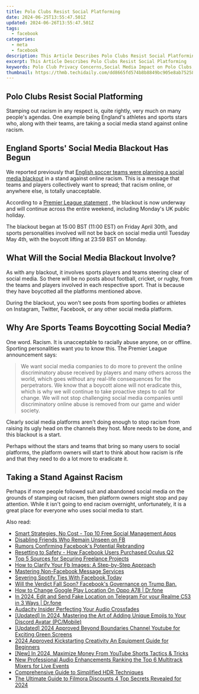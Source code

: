 ```yaml
---
title: Polo Clubs Resist Social Platforming
date: 2024-06-25T13:55:47.501Z
updated: 2024-06-26T13:55:47.501Z
tags:
  - facebook
categories:
  - meta
  - facebook
description: This Article Describes Polo Clubs Resist Social Platforming
excerpt: This Article Describes Polo Clubs Resist Social Platforming
keywords: Polo Club Privacy Concerns,Social Media Impact on Polo Clubs,Maintaining Tradition Vs. Modernization in Polo Clubs,Privacy Policies for Sports Organizations,Digital Etiquette in Polo Clubs,Social Networking Protocol for Sports Clubs,Polo Communities Resisting Online Platforms
thumbnail: https://thmb.techidaily.com/dd8665fd574b8b8849bc905e8ab75258e662c1b7c7637037d5e86d15b1b9eaa1.png
---
```


## Polo Clubs Resist Social Platforming

 Stamping out racism in any respect is, quite rightly, very much on many people's agendas. One example being England's athletes and sports stars who, along with their teams, are taking a social media stand against online racism.

## England Sports' Social Media Blackout Has Begun

 We reported previously that [English soccer teams were planning a social media blackout](https://www.makeuseof.com/english-soccer-teams-are-boycotting-social-media-over-online-abuse/) in a stand against online racism. This is a message that teams and players collectively want to spread; that racism online, or anywhere else, is totally unacceptable.

 According to a [Premier League statement](https://www.premierleague.com/news/2122300) , the blackout is now underway and will continue across the entire weekend, including Monday's UK public holiday.

 The blackout began at 15:00 BST (11:00 EST) on Friday April 30th, and sports personalities involved will not be back on social media until Tuesday May 4th, with the boycott lifting at 23:59 BST on Monday.

## What Will the Social Media Blackout Involve?

 As with any blackout, it involves sports players and teams steering clear of social media. So there will be no posts about football, cricket, or rugby, from the teams and players involved in each respective sport. That is because they have boycotted all the platforms mentioned above.

 During the blackout, you won't see posts from sporting bodies or athletes on Instagram, Twitter, Facebook, or any other social media platform.

## Why Are Sports Teams Boycotting Social Media?

 One word. Racism. It is unacceptable to racially abuse anyone, on or offline. Sporting personalities want you to know this. The Premier League announcement says:

> We want social media companies to do more to prevent the online discriminatory abuse received by players and many others across the world, which goes without any real-life consequences for the perpetrators. We know that a boycott alone will not eradicate this, which is why we will continue to take proactive steps to call for change. We will not stop challenging social media companies until discriminatory online abuse is removed from our game and wider society.

 Clearly social media platforms aren't doing enough to stop racism from raising its ugly head on the channels they host. More needs to be done, and this blackout is a start.

 Perhaps without the stars and teams that bring so many users to social platforms, the platform owners will start to think about how racism is rife and that they need to do a lot more to eradicate it.

## Taking a Stand Against Racism

 Perhaps if more people followed suit and abandoned social media on the grounds of stamping out racism, then platform owners might stop and pay attention. While it isn't going to end racism overnight, unfortunately, it is a great place for everyone who uses social media to start.


<ins class="adsbygoogle"
     style="display:block"
     data-ad-format="autorelaxed"
     data-ad-client="ca-pub-7571918770474297"
     data-ad-slot="1223367746"></ins>



<ins class="adsbygoogle"
     style="display:block"
     data-ad-client="ca-pub-7571918770474297"
     data-ad-slot="8358498916"
     data-ad-format="auto"
     data-full-width-responsive="true"></ins>

<span class="atpl-alsoreadstyle">Also read:</span>
<div><ul>
<li><a href="https://facebook.techidaily.com/smart-strategies-no-cost-top-10-free-social-management-apps/"><u>Smart Strategies, No Cost - Top 10 Free Social Management Apps</u></a></li>
<li><a href="https://facebook.techidaily.com/disabling-friends-who-remain-unseen-on-fb/"><u>Disabling Friends Who Remain Unseen on FB</u></a></li>
<li><a href="https://facebook.techidaily.com/rumors-confirming-facebooks-potential-rebranding/"><u>Rumors Confirming Facebook's Potential Rebranding</u></a></li>
<li><a href="https://facebook.techidaily.com/resetting-to-safety-how-facebook-users-purchased-oculus-q2/"><u>Resetting to Safety - How Facebook Users Purchased Oculus Q2</u></a></li>
<li><a href="https://facebook.techidaily.com/top-5-sources-for-securing-freelance-projects/"><u>Top 5 Sources for Securing Freelance Projects</u></a></li>
<li><a href="https://facebook.techidaily.com/how-to-clarify-your-fb-images-a-step-by-step-approach/"><u>How to Clarify Your Fb Images: A Step-by-Step Approach</u></a></li>
<li><a href="https://facebook.techidaily.com/mastering-non-facebook-message-services/"><u>Mastering Non-Facebook Message Services</u></a></li>
<li><a href="https://facebook.techidaily.com/severing-spotify-ties-with-facebook-today/"><u>Severing Spotify Ties With Facebook Today</u></a></li>
<li><a href="https://facebook.techidaily.com/1719152117996-will-the-verdict-fall-soon-facebooks-governance-on-trump-ban/"><u>Will the Verdict Fall Soon? Facebook's Governance on Trump Ban.</u></a></li>
<li><a href="https://fake-location.techidaily.com/how-to-change-google-play-location-on-oppo-a78-drfone-by-drfone-virtual-android/"><u>How to Change Google Play Location On Oppo A78 | Dr.fone</u></a></li>
<li><a href="https://location-social.techidaily.com/in-2024-edit-and-send-fake-location-on-telegram-for-your-realme-c53-in-3-ways-drfone-by-drfone-virtual-android/"><u>In 2024, Edit and Send Fake Location on Telegram For your Realme C53 in 3 Ways | Dr.fone</u></a></li>
<li><a href="https://extra-tips.techidaily.com/audacity-insider-perfecting-your-audio-crossfades/"><u>Audacity Insider  Perfecting Your Audio Crossfades</u></a></li>
<li><a href="https://discord-videos.techidaily.com/updated-in-2024-mastering-the-art-of-adding-unique-emojis-to-your-discord-avatar-pcmobile/"><u>[Updated] In 2024, Mastering the Art of Adding Unique Emojis to Your Discord Avatar (PC/Mobile)</u></a></li>
<li><a href="https://facebook-video-footage.techidaily.com/updated-2024-approved-beyond-boundaries-channel-youtube-for-exciting-green-screens/"><u>[Updated] 2024 Approved  Beyond Boundaries  Channel Youtube for Exciting Green Screens</u></a></li>
<li><a href="https://youtube-help.techidaily.com/2024-approved-kickstarting-creativity-an-equipment-guide-for-beginners/"><u>2024 Approved  Kickstarting Creativity  An Equipment Guide for Beginners</u></a></li>
<li><a href="https://youtube-web.techidaily.com/n-2024-maximize-money-from-youtube-shorts-tactics-and-tricks/"><u>[New] In 2024, Maximize Money From YouTube Shorts  Tactics & Tricks</u></a></li>
<li><a href="https://voice-adjusting.techidaily.com/new-professional-audio-enhancements-ranking-the-top-6-multitrack-mixers-for-live-events/"><u>New Professional Audio Enhancements Ranking the Top 6 Multitrack Mixers for Live Events</u></a></li>
<li><a href="https://extra-resources.techidaily.com/comprehensive-guide-to-simplified-hdr-techniques/"><u>Comprehensive Guide to Simplified HDR Techniques</u></a></li>
<li><a href="https://video-content-creator.techidaily.com/the-ultimate-guide-to-filmora-discounts-4-top-secrets-revealed-for-2024/"><u>The Ultimate Guide to Filmora Discounts 4 Top Secrets Revealed for 2024</u></a></li>
</ul></div>
